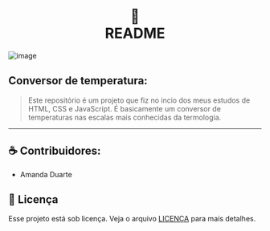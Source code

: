 

<h1 align="center">
📄<br>README 
</h1>

![image](https://user-images.githubusercontent.com/89158507/214469624-4a646572-d6b6-4e92-bfd6-bf9f891fccee.png)


## Conversor de temperatura: 

> Este repositório é um projeto que fiz no incio dos meus estudos de HTML, CSS e JavaScript. É basicamente um conversor de temperaturas nas escalas mais conhecidas 
da termologia.

---

## ☕ Contribuidores:

* Amanda Duarte

## 🍜 Licença

Esse projeto está sob licença. Veja o arquivo [LICENÇA](LICENSE.md) para mais detalhes.<br>
